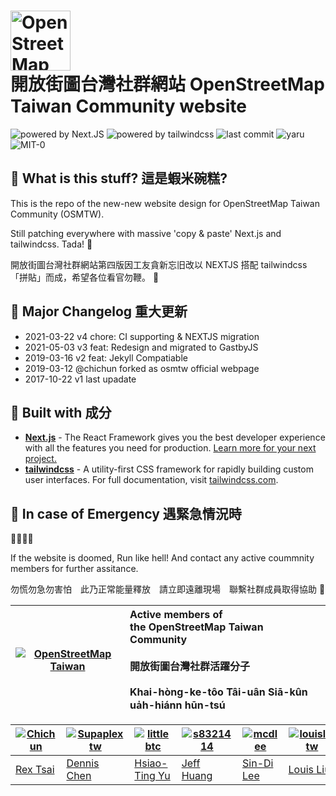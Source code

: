 <h1>
    <a href="https://osm.tw" target="_blank">
      <img alt="OpenStreetMap Taiwan Community 開放街圖台灣社群" height="96" src="https://avatars2.githubusercontent.com/u/5605266?s=96&v=4">
    </a><br>
    開放街圖台灣社群網站 OpenStreetMap Taiwan Community website 
</h1>

![powered by Next.JS](https://badgen.net/badge//powered%20by/Next.js/blue) ![powered by tailwindcss](https://badgen.net/badge//powered%20by/tailwindcss/cyan) ![last commit](https://badgen.net/github/last-commit/osmhacktw/osmtw-ghpage) ![yaru](https://badgen.net/github/dependabot/ubuntu/yaru) ![MIT-0](https://badgen.net/badge/license/0BSD/blue)

## :moyai: What is this stuff? 這是蝦米碗糕?

This is the repo of the new-new website design for OpenStreetMap Taiwan Community (OSMTW).

Still patching everywhere with massive 'copy & paste' Next.js and tailwindcss. Tada! :tada:

開放街圖台灣社群網站第四版因工友貪新忘旧改以 NEXTJS 搭配 tailwindcss 「拼貼」而成，希望各位看官勿鞭。 :bow:

## :memo: Major Changelog 重大更新

- 2021-03-22 v4 chore: CI supporting & NEXTJS migration
- 2021-05-03 v3 feat: Redesign and migrated to GastbyJS
- 2019-03-16 v2 feat: Jekyll Compatiable
- 2019-03-12 @chichun forked as osmtw official webpage
- 2017-10-22 v1 last upadate

## :electric_plug: Built with 成分

- [**Next.js**](https://github.com/vercel/next.js) - The React Framework gives you the best developer experience with all the features you need for production. [Learn more for your next project.](https://nextjs.org/learn/)
- [**tailwindcss**](https://github.com/tailwindlabs/tailwindcss/) - A utility-first CSS framework for rapidly building custom user interfaces. For full documentation, visit [tailwindcss.com](https://tailwindcss.com/).

## :rotating_light: In case of Emergency 遇緊急情況時

:office::running::boom::loudspeaker:

If the website is doomed, Run like hell! And contact any active coummnity members for further assitance.

勿慌勿急勿害怕　此乃正常能量釋放　請立即遠離現場　聯繫社群成員取得協助 :raising_hand:



| [![OpenStreetMap Taiwan](https://avatars2.githubusercontent.com/u/5605266?s=128&v=4)](https://github.com/OsmHackTW) | Active members of<br/>the OpenStreetMap Taiwan Community<br/><br/>開放街圖台灣社群活躍分子<br/><br/>Khai-hòng-ke-tôo Tâi-uân Siā-kûn ua̍h-hiánn hūn-tsú|
| -------- | :-------- |

| [![Chichun](https://avatars2.githubusercontent.com/u/40767?s=96&v=4)](https://github.com/chihchun) | [![Supaplextw](https://avatars2.githubusercontent.com/u/5605266?s=96&v=4)](https://github.com/Supaplextw) | [![littlebtc](https://avatars.githubusercontent.com/u/82419?s=96&v=4)](https://github.com/littlebtc) | [![s8321414](https://avatars.githubusercontent.com/u/9457283?s=96&v=4)](https://github.com/s8321414) | [![mcdlee](https://avatars3.githubusercontent.com/u/1043761?s=96&v=4)](https://github.com/mcdlee/) | [![louisliutw](https://avatars2.githubusercontent.com/u/1419049?s=96&v=4)](https://github.com/louisliutw/) | [![assanges](https://avatars2.githubusercontent.com/u/4113063?s=96&v=4)](https://github.com/assanges/) |
| --------------------------------------------------------------------------------------------------- | ---------------------------------------------------------------------------------------------------------- | ----------------------------------------------------------------------------------------------------- | ----------------------------------------------------------------------------------------------------- | --------------------------------------------------------------------------------------------------- | ----------------------------------------------------------------------------------------------------------- | ------------------------------------------------------------------------------------------------------- |
| [Rex Tsai](https://about.me/chihchun) | [Dennis Chen](https://github.com/Supaplextw) | [Hsiao-Ting Yu](https://github.com/littlebtc) | [Jeff Huang](https://github.com/s8321414)   | [Sin-Di Lee](https://github.com/mcdlee/) | [Louis Liu](https://github.com/louisliutw/) | [Sean Young](https://github.com/assanges/) |
